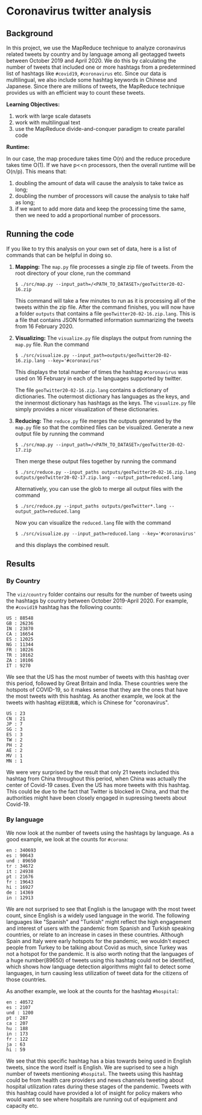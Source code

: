 # Coronavirus twitter analysis

## Background

In this project, we use the MapReduce technique to analyze coronavirus related tweets by country and by language among all geotagged tweets between October 2019 and April 2020. We do this by calculating the number of tweets that included one or more hashtags from a predetermined list of hashtags like `#covid19`, `#coronavirus` etc. Since our data is multilingual, we also include some hashtag keywords in Chinese and Japanese. Since there are millions of tweets, the MapReduce technique provides us with an efficient way to count these tweets.

**Learning Objectives:**

1. work with large scale datasets
1. work with multilingual text
1. use the MapReduce divide-and-conquer paradigm to create parallel code

**Runtime:**

In our case, the map procedure takes time O(n) and the reduce procedure takes time O(1).
If we have p<<n processors, then the overall runtime will be O(n/p).
This means that:
1. doubling the amount of data will cause the analysis to take twice as long;
1. doubling the number of processors will cause the analysis to take half as long;
1. if we want to add more data and keep the processing time the same, then we need to add a proportional number of processors.

## Running the code

If you like to try this analysis on your own set of data, here is a list of commands that can be helpful in doing so.

1. **Mapping:**
   The `map.py` file processes a single zip file of tweets.
   From the root directory of your clone, run the command
   ```
   $ ./src/map.py --input_path=/<PATH_TO_DATASET>/geoTwitter20-02-16.zip
   ```
   This command will take a few minutes to run as it is processing all of the tweets within the zip file.
   After the command finishes, you will now have a folder `outputs` that contains a file `geoTwitter20-02-16.zip.lang`.
   This is a file that contains JSON formatted information summarizing the tweets from 16 February 2020.

1. **Visualizing:**
   The `visualize.py` file displays the output from running the `map.py` file.
   Run the command
   ```
   $ ./src/visualize.py --input_path=outputs/geoTwitter20-02-16.zip.lang --key='#coronavirus'
   ```
   This displays the total number of times the hashtag `#coronavirus` was used on 16 February in each of the languages supported by twitter.

   The file `geoTwitter20-02-16.zip.lang` contains a dictionary of dictionaries.
   The outermost dictionary has languages as the keys, 
   and the innermost dictionary has hashtags as the keys.
   The `visualize.py` file simply provides a nicer visualization of these dictionaries.

1. **Reducing:**
   The `reduce.py` file merges the outputs generated by the `map.py` file so that the combined files can be visualized.
   Generate a new output file by running the command
   ```
   $ ./src/map.py --input_path=/<PATH_TO_DATASET>/geoTwitter20-02-17.zip
   ```
   Then merge these output files together by running the command
   ```
   $ ./src/reduce.py --input_paths outputs/geoTwitter20-02-16.zip.lang outputs/geoTwitter20-02-17.zip.lang --output_path=reduced.lang
   ```
   Alternatively, you can use the glob to merge all output files with the command
   ```
   $ ./src/reduce.py --input_paths outputs/geoTwitter*.lang --output_path=reduced.lang
   ```
   Now you can visualize the `reduced.lang` file with the command
   ```
   $ ./src/visualize.py --input_path=reduced.lang --key='#coronavirus'
   ```
   and this displays the combined result.

## Results

### By Country

The `viz/country` folder contains our results for the number of tweets using the hashtags by country between October 2019-April 2020. For example, the `#covid19` hashtag has the following counts:

```
US : 88548
GB : 26236
IN : 23870
CA : 16654
ES : 12025
NG : 11344
FR : 10226
TR : 10162
ZA : 10106
IT : 9270
```

We see that the US has the most number of tweets with this hashtag over this period, followed by Great Britain and India. These countries were the hotspots of COVID-19, so it makes sense that they are the ones that have the most tweets with this hashtag. As another example, we look at the tweets with hashtag `#冠状病毒`, which is Chinese for "coronavirus". 

```
US : 23
CN : 21
JP : 7
SG : 3
ES : 3
TW : 2
PH : 2
AE : 2
MV : 1
MN : 1
```

We were very surprised by the result that only 21 tweets included this hashtag from China throughout this period, when China was actually the center of Covid-19 cases. Even the US has more tweets with this hashtag. This could be due to the fact that Twitter is blocked in China, and that the authorities might have been closely engaged in supressing tweets about Covid-19. 

### By language

We now look at the number of tweets using the hashtags by language. As a good example, we look at the counts for `#corona`:

```
en : 340693
es : 90643
und : 89650
tr : 34672
it : 24938
pt : 21676
fr : 19643
hi : 16927
de : 14369
in : 12913
```

We are not surprised to see that English is the lanugage with the most tweet count, since English is a widely used language in the world. The following languages like "Spanish" and "Turkish" might reflect the high engagement and interest of users with the pandemic from Spanish and Turkish speaking countries, or relate to an increase in cases in these countries. Although Spain and Italy were early hotspots for the pandemic, we wouldn't expect people from Turkey to be talking about Covid as much, since Turkey was not a hotspot for the pandemic. It is also worth noting that the languages of a huge number(89650) of tweets using this hashtag could not be identified, which shows how language detection algorithms might fail to detect some languages, in turn causing less utilization of tweet data for the citizens of those countries. 

As another example, we look at the counts for the hashtag `#hospital`:

```
en : 40572
es : 2107
und : 1200
pt : 287
ca : 207
hu : 188
in : 173
fr : 122
ja : 63
hi : 59
```

We see that this specific hashtag has a bias towards being used in English tweets, since the word itself is English. We are suprised to see a high number of tweets mentioning `#hospital`. The tweets using this hashtag could be from health care providers and news channels tweeting about hospital utilization rates during these stages of the pandemic. Tweets with this hashtag could have provided a lot of insight for policy makers who would want to see where hospitals are running out of equipment and capacity etc. 


